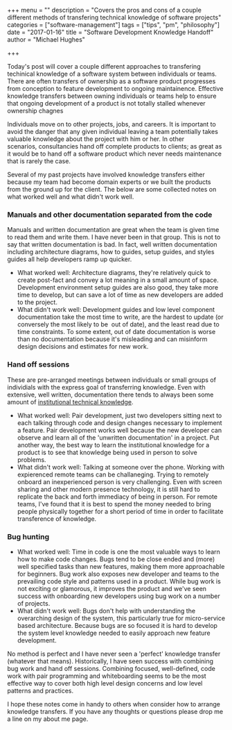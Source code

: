 +++
menu = ""
description = "Covers the pros and cons of a couple different methods of transfering technical knowledge of software projects"
categories = ["software-management"]
tags = ["tips", "pm", "philosophy"]
date = "2017-01-16"
title = "Software Development Knowledge Handoff"
author = "Michael Hughes"

+++

Today's post will cover a couple different approaches to transfering techinical knowledge of a software system between individuals
or teams. There are often transfers of ownership as a software product progresses from conception to feature development to ongoing maintainence.
Effective knowledge transfers between owning individuals or teams help to ensure that ongoing development of a product is not totally stalled whenever
ownership chagnes

<!--more-->

Individuals move on to other projects, jobs, and careers. It is important to avoid the danger that 
any given individual leaving a team potentially takes valuable knowledge about the project with him or her. In other scenarios, consultancies hand off complete products 
to clients; as great as it would be to hand off a software product which never needs maintenance that is rarely the case. 

Several of my past projects have involved knowledge transfers either because my team had become domain experts or we built the products from the ground up for the client.
The below are some collected notes on what worked well and what didn't work well.

### Manuals and other documentation separated from the code

Manuals and written documentation are great when the team is given time to read them and write them. I have never been in that group. This is not to say that 
written documentation is bad. In fact, well written documentation including architecture diagrams, how to guides, setup guides, and styles guides all help developers ramp up quicker.

- What worked well: Architecture diagrams, they're relatively quick to create post-fact and convey a lot meaning in a small amount of space. Development environment setup guides are 
  also good, they take more time to develop, but can save a lot of time as new developers are added to the project.
- What didn't work well: Development guides and low level component documentation take the most time to write, are the hardest to update (or conversely the most likely to be 
  out of date), and the least read due to time constraints. To some extent, out of date documentation is worse than no documentation because it's misleading and can misinform design decisions
  and estimates for new work.

### Hand off sessions

These are pre-arranged meetings between individuals or small groups of individials with the express goal of transferring knowledge. Even with extensive, well written, documentation there
tends to always been some amount of [institutional technical knowledge][1]. 

- What worked well: Pair development, just two developers sitting next to each talking through code and design changes necessary to implement a feature. Pair development works well because the new 
  developer can observe and learn all of the 'unwritten documentation' in a project. Put another way, the best way to learn the institutional knowledge for a product is to see that knowledge
  being used in person to solve problems.
- What didn't work well: Talking at someone over the phone. Working with expierenced remote teams can be challaneging. Trying to remotely onboard an inexperienced person is very challenging. Even
  with screen sharing and other modern presence technology, it is still hard to replicate the back and forth immediacy of being in person. For remote teams, I've found that it is best to spend
  the money needed to bring people physically together for a short period of time in order to facilitate transference of knowledge.

### Bug hunting

- What worked well: Time in code is one the most valuable ways to learn how to make code changes. Bugs tend to be close ended and (more) well specified tasks than new features, making them more approachable for beginners.
  Bug work also exposes new developer and teams to the prevailing code style and patterns used in a product. While bug work is not exciting or glamorous, it improves the product and we've seen success with onboarding new 
  developers using bug work on a number of projects.
- What didn't work well: Bugs don't help with understanding the overarching design of the system, this particularly true for micro-service based architecture. Because bugs are so focused it is hard to develop the system 
  level knowledge needed to easily approach new feature development.

No method is perfect and I have never seen a 'perfect' knowledge transfer (whatever that means). Historically, I have seen success with combining bug work and hand off sessions. Combining focused, well-defined, code work with
pair programming and whiteboarding seems to be the most effective way to cover both high level design concerns and low level patterns and practices.

I hope these notes come in handy to others when consider how to arrange knowledge transfers. If you have any thoughts or questions please drop me a line on my about me page.


[1]: https://en.wikipedia.org/wiki/Institutional_memory 'institutional memory'